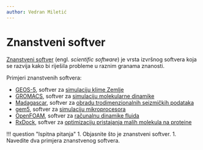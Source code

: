 ```yaml
---
author: Vedran Miletić
---
```


# Znanstveni softver

[Znanstveni softver](https://en.wikipedia.org/wiki/Category:Science_software) (engl. *scientific software*) je vrsta izvršnog softvera koja se razvija kako bi riješila probleme u raznim granama znanosti.

Primjeri znanstvenih softvera:

- [GEOS-5](https://opensource.gsfc.nasa.gov/projects/GEOS-5/), softver za [simulaciju klime Zemlje](https://youtu.be/jj0WsQYtT7M)
- [GROMACS](https://www.gromacs.org/), softver za [simulaciju molekularne dinamike](https://youtu.be/5JcFgj2gHx8)
- [Madagascar](https://www.reproducibility.org/), softver za [obradu trodimenzionalnih seizmičkih podataka](https://youtu.be/B1euM2aISGk)
- [gem5](https://gem5.org/), softver za [simulaciju mikroprocesora](https://youtu.be/0K-v_N-WHKs)
- [OpenFOAM](https://openfoam.org/), softver za [računalnu dinamike fluida](https://youtu.be/cSsbcuZvO1I)
- [RxDock](https://rxdock.gitlab.io/), softver za [optimizaciju pristajanja malih molekula na proteine](https://youtu.be/_kmMTuzP-W4)

!!! question "Ispitna pitanja"
    1. Objasnite što je znanstveni softver.
    1. Navedite dva primjera znanstvenog softvera.
